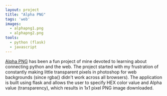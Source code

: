 ```yaml
---
layout: project
title: "Alpha PNG"
tags: 'web'
images:
  - alphapng1.png
  - alphapng2.png
tools:
  - python (flask)
  - javascript
---
```


[Alpha PNG](https://github.com/svmatthews/alpha-png) has been a fun project of mine devoted to learning about connecting python and the web. The project started with my frustration of constantly making little transparent pixels in photoshop for web backgrounds (since rgba() didn't work across all browsers). The application is built using flask and allows the user to specify HEX color value and Alpha value (transparency), which results in 1x1 pixel PNG image downloaded.